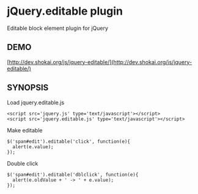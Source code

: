 jQuery.editable plugin
======================
Editable block element plugin for jQuery

DEMO
----
[http://dev.shokai.org/js/jquery-editable/](http://dev.shokai.org/js/jquery-editable/)

SYNOPSIS
--------

Load jquery.editable.js

    <script src='jquery.js' type='text/javascript'></script>
    <script src='jquery.editable.js' type='text/javascript'></script>


Make editable

    $('span#edit').editable('click', function(e){
      alert(e.value);
    });


Double click

    $('span#edit').editable('dblclick', function(e){
      alert(e.oldValue + ' -> ' + e.value);
    });

